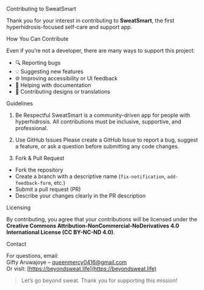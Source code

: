 Contributing to SweatSmart

Thank you for your interest in contributing to **SweatSmart**, the first hyperhidrosis-focused self-care and support app.

How You Can Contribute

Even if you’re not a developer, there are many ways to support this project:

- 🔍 Reporting bugs
- 💡 Suggesting new features
- 🌐 Improving accessibility or UI feedback
- 📝 Helping with documentation
- 🎨 Contributing designs or translations

Guidelines

 1. Be Respectful
SweatSmart is a community-driven app for people with hyperhidrosis. All contributions must be inclusive, supportive, and professional.

 2. Use GitHub Issues
Please create a GitHub Issue to report a bug, suggest a feature, or ask a question before submitting any code changes.

 3. Fork & Pull Request
- Fork the repository
- Create a branch with a descriptive name (`fix-notification`, `add-feedback-form`, etc.)
- Submit a pull request (PR)
- Describe your changes clearly in the PR description



Licensing

By contributing, you agree that your contributions will be licensed under the **Creative Commons Attribution-NonCommercial-NoDerivatives 4.0 International License (CC BY-NC-ND 4.0)**.


Contact

For questions, email:  
Gifty Aruwajoye – queenmercy0416@gmail.com  
Or visit: [https://beyondsweat.life](https://beyondsweat.life)

> Let’s go beyond sweat. Thank you for supporting this mission!

